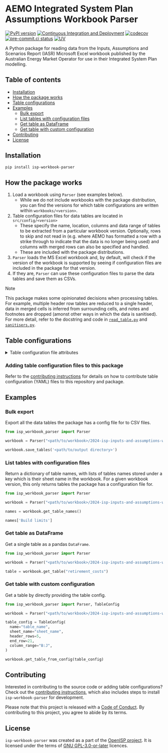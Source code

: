 # AEMO Integrated System Plan Assumptions Workbook Parser
[![PyPI version](https://badge.fury.io/py/isp-workbook-parser.svg)](https://badge.fury.io/py/isp-workbook-parser)
[![Continuous Integration and Deployment](https://github.com/Open-ISP/isp-workbook-parser/actions/workflows/cicd.yml/badge.svg)](https://github.com/Open-ISP/isp-workbook-parser/actions/workflows/cicd.yml)
[![codecov](https://codecov.io/github/Open-ISP/isp-workbook-parser/graph/badge.svg?token=BUGWITKZV1)](https://codecov.io/github/Open-ISP/isp-workbook-parser)
[![pre-commit.ci status](https://results.pre-commit.ci/badge/github/Open-ISP/isp-workbook-parser/main.svg)](https://results.pre-commit.ci/latest/github/Open-ISP/isp-workbook-parser/main)
[![UV](https://camo.githubusercontent.com/4ab8b0cb96c66d58f1763826bbaa0002c7e4aea0c91721bdda3395b986fe30f2/68747470733a2f2f696d672e736869656c64732e696f2f656e64706f696e743f75726c3d68747470733a2f2f7261772e67697468756275736572636f6e74656e742e636f6d2f61737472616c2d73682f75762f6d61696e2f6173736574732f62616467652f76302e6a736f6e)](https://github.com/astral-sh/uv)

A Python package for reading data from the Inputs, Assumptions and Scenarios Report (IASR) Microsoft Excel workbook
published by the Australian Energy Market Operator for use in their Integrated System Plan modelling.

## Table of contents

- [Installation](#installation)
- [How the package works](#how-the-package-works)
- [Table configurations](#table-configurations)
- [Examples](#examples)
    - [Bulk export](#bulk-export)
    - [List tables with configuration files](#list-tables-with-configuration-files)
    - [Get table as DataFrame](#get-table-as-dataframe)
    - [Get table with custom configuration](#get-table-with-custom-configuration)
- [Contributing](#contributing)
- [License](#license)

## Installation

```bash
pip install isp-workbook-parser
```

## How the package works

1. Load a workbook using `Parser` (see examples below).
   - While we do not include workbooks with the package distribution, you can find the versions for which table configurations are written within `workbooks/<version>`.
2. Table configuration files for data tables are located in `src/config/<version>`
   - These specify the name, location, columns and data range of tables to be extracted from a particular workbook version. Optionally, rows to skip and not read in (e.g. where AEMO has formatted a row with a strike through to indicate that the data is no longer being used) and columns with merged rows can also be specified and handled.
   - These are included with the package distributions.
3. `Parser` loads the MS Excel workbook and, by default, will check if the version of the workbook is supported by seeing if configuration files are included in the package for that version.
4. If they are, `Parser` can use these configuration files to parse the data tables and save them as CSVs.

> [!NOTE]
> This package makes some opinionated decisions when processing tables. For example,
> multiple header row tables are reduced to a single header, data in merged cells is inferred from surrounding cells,
> and notes and footnotes are dropped (amonst other ways in which the data is sanitised).
> For more detail, refer to the docstring and code in [`read_table.py`](https://github.com/Open-ISP/isp-workbook-parser/blob/main/src/isp_workbook_parser/read_table.py)
> and [`sanitisers.py`](https://github.com/Open-ISP/isp-workbook-parser/blob/main/src/isp_workbook_parser/sanitisers.py).

## Table configurations

<details>
<summary>Table configuration file attributes</summary>
<br>

- `name`: the table name
- `sheet_name`: the sheet where the table is located
  - N.B. there may be spaces at the end of sheet names in the workbook
- `header_rows`: this specifies the Excel row(s) with table column names
  - A single row of table column names (e.g. `6`)
  - Or a list of row numbers for the table header sorted in ascending order (e.g. `[6, 7, 8]`)
- `end_row`: the last row of table data
- `column_range`: the Excel column range of the table in alphabetical/Excel format, e.g. `"B:F"`
- `skip_rows`: optional, Excel row(s) in the table that should not be read in
  - A single row (e.g. `15`)
  - Or a list of rows  (e.g. `[15, 16]`)
- `columns_with_merged_rows`: optional, Excel column(s) with merged rows
  - A single column in alphabetical format (e.g. `"B"`),
  - Or a list of columns in alphabetical format (e.g. `["B", "D"]`)
- `forward_fill_values`: optional, specifies whether table values should be forward filled
  - Default `True` to handle merged cells in tables
  - Should be set to `False` where there are empty columns

</details>

### Adding table configuration files to this package

Refer to the [contributing instructions](https://github.com/Open-ISP/isp-workbook-parser/blob/main/CONTRIBUTING.md) for details on how to contribute table configuration (YAML) files to this repository and package.

## Examples

### Bulk export

Export all the data tables the package has a config file for to CSV files.

```python
from isp_workbook_parser import Parser

workbook = Parser("<path/to/workbook>/2024-isp-inputs-and-assumptions-workbook.xlsx")

workbook.save_tables('<path/to/output directory>')
```

### List tables with configuration files

Return a dictionary of table names, with lists of tables names stored under a key which is their sheet name in the workbook.
For a given workbook version, this only returns tables the package has a configuration file for.

```python
from isp_workbook_parser import Parser

workbook = Parser("<path/to/workbook>/2024-isp-inputs-and-assumptions-workbook.xlsx")

names = workbook.get_table_names()

names['Build limits']
```

### Get table as DataFrame

Get a single table as a pandas `DataFrame`.

```python
from isp_workbook_parser import Parser

workbook = Parser("<path/to/workbook>/2024-isp-inputs-and-assumptions-workbook.xlsx")

table = workbook.get_table("retirement_costs")
```

### Get table with custom configuration

Get a table by directly providing the table config.

```python
from isp_workbook_parser import Parser, TableConfig

workbook = Parser("<path/to/workbook>/2024-isp-inputs-and-assumptions-workbook.xlsx")

table_config = TableConfig(
  name="table_name",
  sheet_name="sheet_name",
  header_rows=5,
  end_row=21,
  column_range="B:J",
)

workbook.get_table_from_config(table_config)
```

## Contributing

Interested in contributing to the source code or adding table configurations? Check out the [contributing instructions](https://github.com/Open-ISP/isp-workbook-parser/blob/main/CONTRIBUTING.md), which also includes steps to install `isp-workbook-parser` for development.

Please note that this project is released with a [Code of Conduct](https://github.com/Open-ISP/isp-workbook-parser/blob/main/CONDUCT.md). By contributing to this project, you agree to abide by its terms.

## License

`isp-workbook-parser` was created as a part of the [OpenISP project](https://github.com/Open-ISP). It is licensed under the terms of [GNU GPL-3.0-or-later](https://github.com/Open-ISP/isp-workbook-parser/blob/main/LICENSE) licences.
